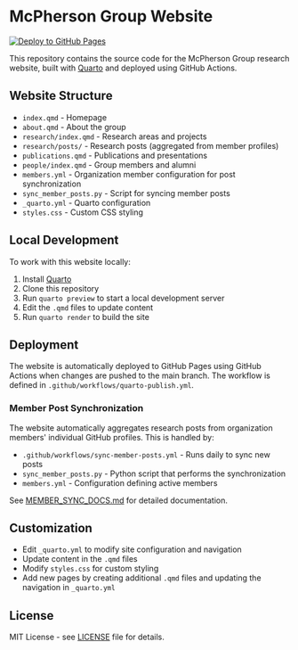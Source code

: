 # McPherson Group Website

[![Deploy to GitHub Pages](https://github.com/mcphersongroup/mcphersongroup.github.io/actions/workflows/quarto-publish.yml/badge.svg)](https://github.com/mcphersongroup/mcphersongroup.github.io/actions/workflows/quarto-publish.yml)

This repository contains the source code for the McPherson Group research website, built with [Quarto](https://quarto.org/) and deployed using GitHub Actions.

## Website Structure

- `index.qmd` - Homepage
- `about.qmd` - About the group
- `research/index.qmd` - Research areas and projects
- `research/posts/` - Research posts (aggregated from member profiles)
- `publications.qmd` - Publications and presentations
- `people/index.qmd` - Group members and alumni
- `members.yml` - Organization member configuration for post synchronization
- `sync_member_posts.py` - Script for syncing member posts
- `_quarto.yml` - Quarto configuration
- `styles.css` - Custom CSS styling

## Local Development

To work with this website locally:

1. Install [Quarto](https://quarto.org/docs/get-started/)
2. Clone this repository
3. Run `quarto preview` to start a local development server
4. Edit the `.qmd` files to update content
5. Run `quarto render` to build the site

## Deployment

The website is automatically deployed to GitHub Pages using GitHub Actions when changes are pushed to the main branch. The workflow is defined in `.github/workflows/quarto-publish.yml`.

### Member Post Synchronization

The website automatically aggregates research posts from organization members' individual GitHub profiles. This is handled by:

- `.github/workflows/sync-member-posts.yml` - Runs daily to sync new posts
- `sync_member_posts.py` - Python script that performs the synchronization
- `members.yml` - Configuration defining active members

See [MEMBER_SYNC_DOCS.md](MEMBER_SYNC_DOCS.md) for detailed documentation.

## Customization

- Edit `_quarto.yml` to modify site configuration and navigation
- Update content in the `.qmd` files
- Modify `styles.css` for custom styling
- Add new pages by creating additional `.qmd` files and updating the navigation in `_quarto.yml`

## License

MIT License - see [LICENSE](LICENSE) file for details.